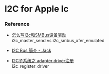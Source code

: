 # I2C for Apple Ic



### Reference
* [怎么写I2c和SMBus设备驱动](https://blog.csdn.net/hanmengaidudu/article/details/11723377)   
  i2c_master_send  vs  i2c_smbus_xfer_emulated   

* [I2C Bus 簡介 - Jack](http://magicjackting.pixnet.net/blog/post/173061691-i2c-bus-%E7%B0%A1%E4%BB%8B-(inter-integrated-circuit-bus)-)

* [I2C子系统之 adapter driver注册](https://www.linuxidc.com/Linux/2012-08/68267.htm)   
  i2c_register_driver
